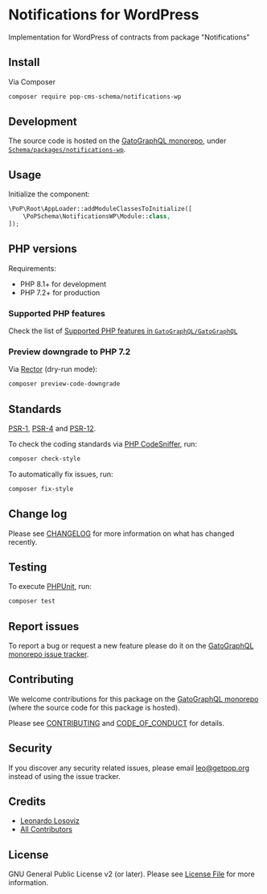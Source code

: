 # Notifications for WordPress

<!--
[![Build Status][ico-travis]][link-travis]
[![Quality Score][ico-code-quality]][link-code-quality]
[![Software License][ico-license]](LICENSE.md)
[![Latest Version on Packagist][ico-version]][link-packagist]
[![Coverage Status][ico-scrutinizer]][link-scrutinizer]
[![Total Downloads][ico-downloads]][link-downloads]
-->

Implementation for WordPress of contracts from package "Notifications"

## Install

Via Composer

``` bash
composer require pop-cms-schema/notifications-wp
```

## Development

The source code is hosted on the [GatoGraphQL monorepo](https://github.com/GatoGraphQL/GatoGraphQL), under [`Schema/packages/notifications-wp`](https://github.com/GatoGraphQL/GatoGraphQL/tree/master/layers/Schema/packages/notifications-wp).

## Usage

Initialize the component:

``` php
\PoP\Root\AppLoader::addModuleClassesToInitialize([
    \PoPSchema\NotificationsWP\Module::class,
]);
```

## PHP versions

Requirements:

- PHP 8.1+ for development
- PHP 7.2+ for production

### Supported PHP features

Check the list of [Supported PHP features in `GatoGraphQL/GatoGraphQL`](https://github.com/GatoGraphQL/GatoGraphQL/blob/master/docs/supported-php-features.md)

### Preview downgrade to PHP 7.2

Via [Rector](https://github.com/rectorphp/rector) (dry-run mode):

```bash
composer preview-code-downgrade
```

## Standards

[PSR-1](https://www.php-fig.org/psr/psr-1), [PSR-4](https://www.php-fig.org/psr/psr-4) and [PSR-12](https://www.php-fig.org/psr/psr-12).

To check the coding standards via [PHP CodeSniffer](https://github.com/squizlabs/PHP_CodeSniffer), run:

``` bash
composer check-style
```

To automatically fix issues, run:

``` bash
composer fix-style
```

## Change log

Please see [CHANGELOG](CHANGELOG.md) for more information on what has changed recently.

## Testing

To execute [PHPUnit](https://phpunit.de/), run:

``` bash
composer test
```

## Report issues

To report a bug or request a new feature please do it on the [GatoGraphQL monorepo issue tracker](https://github.com/GatoGraphQL/GatoGraphQL/issues).

## Contributing

We welcome contributions for this package on the [GatoGraphQL monorepo](https://github.com/GatoGraphQL/GatoGraphQL) (where the source code for this package is hosted).

Please see [CONTRIBUTING](CONTRIBUTING.md) and [CODE_OF_CONDUCT](CODE_OF_CONDUCT.md) for details.

## Security

If you discover any security related issues, please email leo@getpop.org instead of using the issue tracker.

## Credits

- [Leonardo Losoviz][link-author]
- [All Contributors][link-contributors]

## License

GNU General Public License v2 (or later). Please see [License File](LICENSE.md) for more information.

[ico-version]: https://img.shields.io/packagist/v/pop-cms-schema/notifications-wp.svg?style=flat-square
[ico-license]: https://img.shields.io/badge/license-GPLv2-brightgreen.svg?style=flat-square
[ico-travis]: https://img.shields.io/travis/pop-cms-schema/notifications-wp/master.svg?style=flat-square
[ico-scrutinizer]: https://img.shields.io/scrutinizer/coverage/g/pop-cms-schema/notifications-wp.svg?style=flat-square
[ico-code-quality]: https://img.shields.io/scrutinizer/g/pop-cms-schema/notifications-wp.svg?style=flat-square
[ico-downloads]: https://img.shields.io/packagist/dt/pop-cms-schema/notifications-wp.svg?style=flat-square

[link-packagist]: https://packagist.org/packages/pop-cms-schema/notifications-wp
[link-travis]: https://travis-ci.org/pop-cms-schema/notifications-wp
[link-scrutinizer]: https://scrutinizer-ci.com/g/pop-cms-schema/notifications-wp/code-structure
[link-code-quality]: https://scrutinizer-ci.com/g/pop-cms-schema/notifications-wp
[link-downloads]: https://packagist.org/packages/pop-cms-schema/notifications-wp
[link-author]: https://github.com/leoloso
[link-contributors]: ../../../../../../contributors
